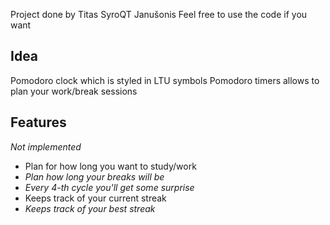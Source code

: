 Project done by Titas SyroQT Janušonis
Feel free to use the code if you want

## Idea

Pomodoro clock which is styled in LTU symbols
Pomodoro timers allows to plan your work/break sessions

## Features

_Not implemented_

- Plan for how long you want to study/work
- _Plan how long your breaks will be_
- _Every 4-th cycle you'll get some surprise_
- Keeps track of your current streak
- _Keeps track of your best streak_
